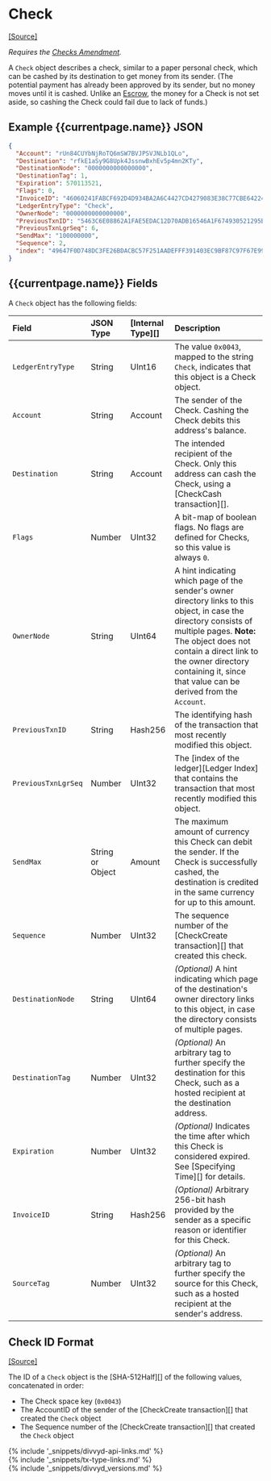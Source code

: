 # Check
[[Source]<br>](https://github.com/xdv/divvyd/blob/master/src/divvy/protocol/impl/LedgerFormats.cpp#L157-L170 "Source")

_Requires the [Checks Amendment](known-amendments.html#checks)._

A `Check` object describes a check, similar to a paper personal check, which can be cashed by its destination to get money from its sender. (The potential payment has already been approved by its sender, but no money moves until it is cashed. Unlike an [Escrow](escrow.html), the money for a Check is not set aside, so cashing the Check could fail due to lack of funds.)

## Example {{currentpage.name}} JSON

```json
{
  "Account": "rUn84CUYbNjRoTQ6mSW7BVJPSVJNLb1QLo",
  "Destination": "rfkE1aSy9G8Upk4JssnwBxhEv5p4mn2KTy",
  "DestinationNode": "0000000000000000",
  "DestinationTag": 1,
  "Expiration": 570113521,
  "Flags": 0,
  "InvoiceID": "46060241FABCF692D4D934BA2A6C4427CD4279083E38C77CBE642243E43BE291",
  "LedgerEntryType": "Check",
  "OwnerNode": "0000000000000000",
  "PreviousTxnID": "5463C6E08862A1FAE5EDAC12D70ADB16546A1F674930521295BC082494B62924",
  "PreviousTxnLgrSeq": 6,
  "SendMax": "100000000",
  "Sequence": 2,
  "index": "49647F0D748DC3FE26BDACBC57F251AADEFFF391403EC9BF87C97F67E9977FB0"
}
```

## {{currentpage.name}} Fields

A `Check` object has the following fields:

| Field               | JSON Type        | [Internal Type][] | Description     |
|:--------------------|:-----------------|:------------------|:----------------|
| `LedgerEntryType`   | String           | UInt16            | The value `0x0043`, mapped to the string `Check`, indicates that this object is a Check object. |
| `Account`           | String           | Account           | The sender of the Check. Cashing the Check debits this address's balance. |
| `Destination`       | String           | Account           | The intended recipient of the Check. Only this address can cash the Check, using a [CheckCash transaction][]. |
| `Flags`             | Number           | UInt32            |  A bit-map of boolean flags. No flags are defined for Checks, so this value is always `0`. |
| `OwnerNode`         | String           | UInt64            | A hint indicating which page of the sender's owner directory links to this object, in case the directory consists of multiple pages. **Note:** The object does not contain a direct link to the owner directory containing it, since that value can be derived from the `Account`. |
| `PreviousTxnID`     | String           | Hash256           | The identifying hash of the transaction that most recently modified this object. |
| `PreviousTxnLgrSeq` | Number           | UInt32            | The [index of the ledger][Ledger Index] that contains the transaction that most recently modified this object. |
| `SendMax`           | String or Object | Amount            | The maximum amount of currency this Check can debit the sender. If the Check is successfully cashed, the destination is credited in the same currency for up to this amount. |
| `Sequence`          | Number           | UInt32            | The sequence number of the [CheckCreate transaction][] that created this check. |
| `DestinationNode`   | String           | UInt64            | _(Optional)_ A hint indicating which page of the destination's owner directory links to this object, in case the directory consists of multiple pages. |
| `DestinationTag`    | Number           | UInt32            | _(Optional)_ An arbitrary tag to further specify the destination for this Check, such as a hosted recipient at the destination address. |
| `Expiration`        | Number           | UInt32            | _(Optional)_ Indicates the time after which this Check is considered expired. See [Specifying Time][] for details. |
| `InvoiceID`         | String           | Hash256           | _(Optional)_ Arbitrary 256-bit hash provided by the sender as a specific reason or identifier for this Check. |
| `SourceTag`         | Number           | UInt32            | _(Optional)_ An arbitrary tag to further specify the source for this Check, such as a hosted recipient at the sender's address. |


## Check ID Format
[[Source]<br>](https://github.com/xdv/divvyd/blob/master/src/divvy/protocol/impl/Indexes.cpp#L193-L200 "Source")

The ID of a `Check` object is the [SHA-512Half][] of the following values, concatenated in order:

* The Check space key (`0x0043`)
* The AccountID of the sender of the [CheckCreate transaction][] that created the `Check` object
* The Sequence number of the [CheckCreate transaction][] that created the `Check` object

<!--{# common link defs #}-->
{% include '_snippets/divvyd-api-links.md' %}			
{% include '_snippets/tx-type-links.md' %}			
{% include '_snippets/divvyd_versions.md' %}
